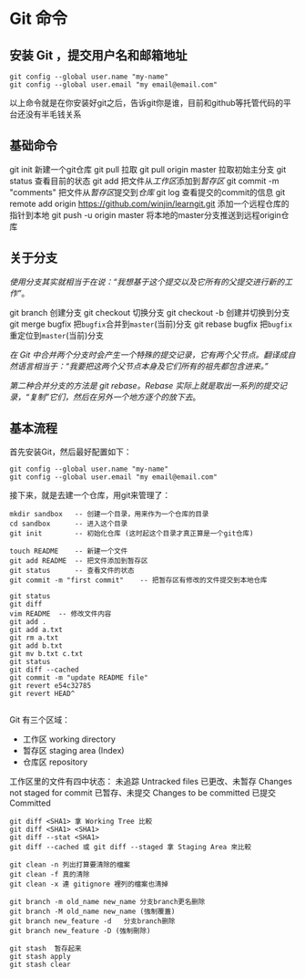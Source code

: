 # Git 命令

## 安装 Git ，提交用户名和邮箱地址

```
git config --global user.name "my-name"
git config --global user.email "my email@email.com"
```
以上命令就是在你安装好git之后，告诉git你是谁，目前和github等托管代码的平台还没有半毛钱关系

## 基础命令

git init					新建一个git仓库
git pull					拉取
git pull origin master		拉取初始主分支
git status					查看目前的状态
git add <filename>			把文件从*工作区*添加到*暂存区*
git commit -m "comments"	把文件从*暂存区*提交到*仓库*
git log						查看提交的commit的信息
git remote add origin https://github.com/winjin/learngit.git	添加一个远程仓库的指针到本地
git push -u origin master	将本地的master分支推送到远程origin仓库	


## 关于分支

*使用分支其实就相当于在说：“我想基于这个提交以及它所有的父提交进行新的工作”*。

git branch <branch-name>		创建分支
git checkout <branch-name>		切换分支
git checkout -b <branch-name>	创建并切换到分支
git merge bugfix				把`bugfix`合并到`master`(当前)分支
git rebase bugfix				把`bugfix`重定位到`master`(当前)分支

*在 Git 中合并两个分支时会产生一个特殊的提交记录，它有两个父节点。翻译成自然语言相当于：“我要把这两个父节点本身及它们所有的祖先都包含进来。”*

*第二种合并分支的方法是 git rebase。Rebase 实际上就是取出一系列的提交记录，“复制”它们，然后在另外一个地方逐个的放下去*。



## 基本流程

首先安装Git，然后最好配置如下：
```
git config --global user.name "my-name"
git config --global user.email "my email@email.com"
```
接下来，就是去建一个仓库，用git来管理了：
```
mkdir sandbox	-- 创建一个目录，用来作为一个仓库的目录
cd sandbox		-- 进入这个目录
git init		-- 初始化仓库 (这时起这个目录才真正算是一个git仓库)

touch README	-- 新建一个文件
git add README	-- 把文件添加到暂存区
git status		-- 查看文件的状态
git commit -m "first commit"	-- 把暂存区有修改的文件提交到本地仓库

git status
git diff
vim README  -- 修改文件内容
git add .
git add a.txt  
git rm a.txt
git add b.txt
git mv b.txt c.txt
git status
git diff --cached
git commit -m "update README file"
git revert e54c32785
git revert HEAD^


```
Git 有三个区域：

- 工作区 working directory
- 暂存区 staging area (Index)
- 仓库区 repository

工作区里的文件有四中状态：
未追踪 Untracked files
已更改、未暂存 Changes not staged for commit
已暂存、未提交 Changes to be committed
已提交 Committed

```
git diff <SHA1> 拿 Working Tree 比較
git diff <SHA1> <SHA1>
git diff --stat <SHA1>
git diff --cached 或 git diff --staged 拿 Staging Area 來比較

git clean -n 列出打算要清除的檔案
git clean -f 真的清除
git clean -x 連 gitignore 裡列的檔案也清掉

git branch -m old_name new_name 分支branch更名删除
git branch -M old_name new_name (強制覆蓋)
git branch new_feature -d	分支branch删除
git branch new_feature -D (強制刪除)

git stash  暂存起来
git stash apply
git stash clear
```





























